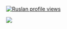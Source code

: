 [![Ruslan profile views](https://u8views.com/api/v1/github/profiles/64924584/views/day-week-month-total-count.svg)](https://u8views.com/github/forzyz)

![](https://github-trophies.vercel.app/?username=forzyz)

